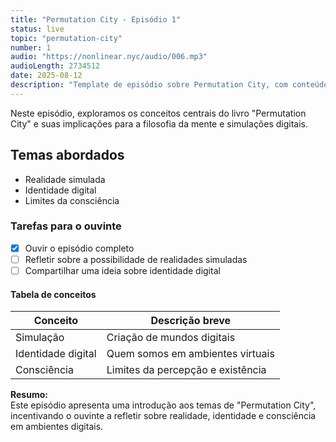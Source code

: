 ```yaml
---
title: "Permutation City - Episódio 1"
status: live
topic: "permutation-city"
number: 1
audio: "https://nonlinear.nyc/audio/006.mp3"
audioLength: 2734512
date: 2025-08-12
description: "Template de episódio sobre Permutation City, com conteúdo variado para testar o layout."
---
```


Neste episódio, exploramos os conceitos centrais do livro "Permutation City" e suas implicações para a filosofia da mente e simulações digitais.

## Temas abordados

- Realidade simulada
- Identidade digital
- Limites da consciência

### Tarefas para o ouvinte

- [x] Ouvir o episódio completo
- [ ] Refletir sobre a possibilidade de realidades simuladas
- [ ] Compartilhar uma ideia sobre identidade digital

#### Tabela de conceitos

| Conceito            | Descrição breve                       |
|---------------------|---------------------------------------|
| Simulação           | Criação de mundos digitais            |
| Identidade digital  | Quem somos em ambientes virtuais      |
| Consciência         | Limites da percepção e existência     |

**Resumo:**  
Este episódio apresenta uma introdução aos temas de "Permutation City", incentivando o ouvinte a refletir sobre realidade, identidade e consciência em ambientes digitais.